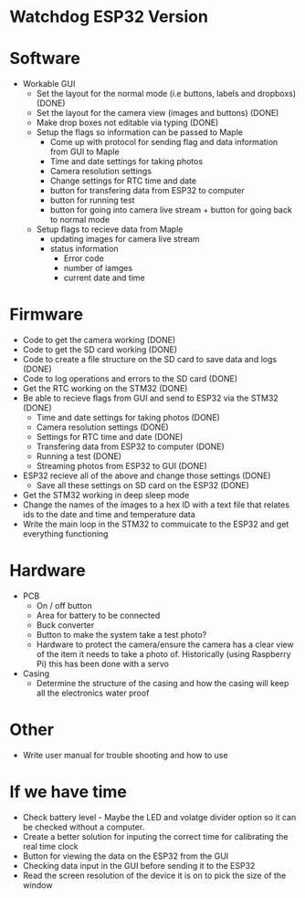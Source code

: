 # Watchdog ESP32 Version

# Software
- Workable GUI
   - Set the layout for the normal mode (i.e buttons, labels and dropboxs) (DONE)
   - Set the layout for the camera view (images and buttons) (DONE)
   - Make drop boxes not editable via typing (DONE)
   - Setup the flags so information can be passed to Maple
      - Come up with protocol for sending flag and data information from GUI to Maple
      - Time and date settings for taking photos
      - Camera resolution settings
      - Change settings for RTC time and date
      - button for transfering data from ESP32 to computer
      - button for running test
      - button for going into camera live stream + button for going back to normal mode
   - Setup flags to recieve data from Maple
      - updating images for camera live stream
      - status information
         - Error code
         - number of iamges
         - current date and time

# Firmware
- Code to get the camera working (DONE)
- Code to get the SD card working (DONE)
- Code to create a file structure on the SD card to save data and logs (DONE)
- Code to log operations and errors to the SD card (DONE)
- Get the RTC working on the STM32 (DONE)
- Be able to recieve flags from GUI and send to ESP32 via the STM32 (DONE)
   - Time and date settings for taking photos (DONE)
   - Camera resolution settings (DONE)
   - Settings for RTC time and date (DONE)
   - Transfering data from ESP32 to computer (DONE)
   - Running a test (DONE)
   - Streaming photos from ESP32 to GUI (DONE)
 - ESP32 recieve all of the above and change those settings (DONE)
   - Save all these settings on SD card on the ESP32 (DONE)
 - Get the STM32 working in deep sleep mode
 - Change the names of the images to a hex ID with a text file that relates ids to the date and time and temperature data
 - Write the main loop in the STM32 to commuicate to the ESP32 and get everything functioning

# Hardware
- PCB
   - On / off button
   - Area for battery to be connected
   - Buck converter
   - Button to make the system take a test photo?
   - Hardware to protect the camera/ensure the camera has a clear view of the item it needs to take a photo of. Historically (using Raspberry Pi) this has been done with a servo
- Casing
   - Determine the structure of the casing and how the casing will keep all the electronics water proof

# Other
- Write user manual for trouble shooting and how to use

# If we have time
- Check battery level
      - Maybe the LED and volatge divider option so it can be checked without a computer.
- Create a better solution for inputing the correct time for calibrating the real time clock
- Button for viewing the data on the ESP32 from the GUI
- Checking data input in the GUI before sending it to the ESP32
- Read the screen resolution of the device it is on to pick the size of the window
